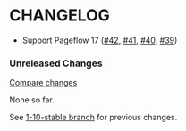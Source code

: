 # CHANGELOG

- Support Pageflow 17
  ([#42](https://github.com/codevise/pageflow-embedded-video/pull/42),
   [#41](https://github.com/codevise/pageflow-embedded-video/pull/41),
   [#40](https://github.com/codevise/pageflow-embedded-video/pull/40),
   [#39](https://github.com/codevise/pageflow-embedded-video/pull/39))

### Unreleased Changes

[Compare changes](https://github.com/codevise/pageflow-embedded-video/compare/1-10-stable...master)

None so far.

See
[1-10-stable branch](https://github.com/codevise/pageflow-embedded-video/blob/1-10-stable/CHANGELOG.md)
for previous changes.
